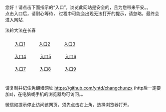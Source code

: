 您好！请点击下面指示的“入口”，浏览此网站是安全的，且为您带来平安。。 <br/>
点击入口后，请耐心等待， 过程中可能会出现无法打开的提示，请忽略，最终会进入网站. </br>

法轮大法在长春<br/>
<div style="padding:10px"><a style="margin:20px" target="_blank" href="https://d26ixj7zklb8y5.cloudfront.net/2Qpsp?islob" id="ccLink1" rel="nofollow">入口1</a> <a target="_blank" style="margin:20px" href="https://d15t1w5yl5obx5.cloudfront.net/2Qpsp?frwwiy" id="ccLink2" rel="nofollow">入口2</a> <a style="margin:20px" target="_blank" href="https://doivk54seg7x9.cloudfront.net/2Qpsp?fqxbaky" id="ccLink3" rel="nofollow">入口3</a></div>

<div style="padding:10px" ><a style="margin:20px" target="_blank" href="https://d26ixj7zklb8y5.cloudfront.net/2Qpsp?islob" id="ccLink4" rel="nofollow">入口4</a> <a style="margin:20px" href="https://d15t1w5yl5obx5.cloudfront.net/2Qpsp?frwwiy" target="_blank" id="ccLink5" rel="nofollow">入口5</a> <a style="margin:20px" href="https://doivk54seg7x9.cloudfront.net/2Qpsp?fqxbaky" target="_blank" id="ccLink6" rel="nofollow">入口6</a></div>

<div style="padding:10px"><a style="margin:20px" target="_blank" href="https://d26ixj7zklb8y5.cloudfront.net/2Qpsp?islob" id="ccLink7" rel="nofollow">入口7</a> <a style="margin:20px" href="https://d15t1w5yl5obx5.cloudfront.net/2Qpsp?frwwiy" target="_blank" id="ccLink8" rel="nofollow">入口8</a> <a style="margin:20px" target="_blank" href="https://doivk54seg7x9.cloudfront.net/2Qpsp?fqxbaky" id="ccLink9" rel="nofollow">入口9</a></div>

<br/>



请复制并记住免翻墙网址 https://github.com/yntd/changchunzx (http后一定要加s)，在电脑或手机的浏览器均可访问。。<br/>

微信如提示停止访问该网页，须先点击右上角，选择浏览器打开。
